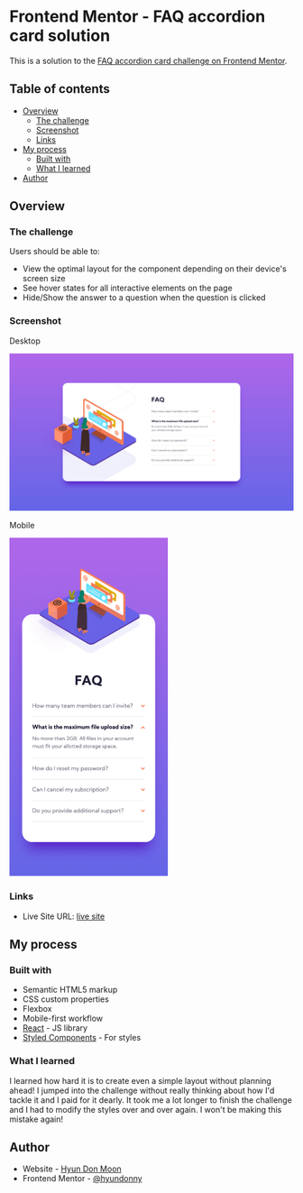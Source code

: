 # Frontend Mentor - FAQ accordion card solution

This is a solution to the [FAQ accordion card challenge on Frontend Mentor](https://www.frontendmentor.io/challenges/faq-accordion-card-XlyjD0Oam).

## Table of contents

- [Overview](#overview)
  - [The challenge](#the-challenge)
  - [Screenshot](#screenshot)
  - [Links](#links)
- [My process](#my-process)
  - [Built with](#built-with)
  - [What I learned](#what-i-learned)
- [Author](#author)

## Overview

### The challenge

Users should be able to:

- View the optimal layout for the component depending on their device's screen size
- See hover states for all interactive elements on the page
- Hide/Show the answer to a question when the question is clicked

### Screenshot

Desktop

![](./src/screenshots/desktop.png)

Mobile

<img src="./src/screenshots/mobile.png" height="600" />

### Links

- Live Site URL: [live site](https://faq-accordion-card-two.vercel.app/)

## My process

### Built with

- Semantic HTML5 markup
- CSS custom properties
- Flexbox
- Mobile-first workflow
- [React](https://reactjs.org/) - JS library
- [Styled Components](https://styled-components.com/) - For styles

### What I learned

I learned how hard it is to create even a simple layout without planning ahead! I jumped into the challenge without really thinking about how I'd tackle it and I paid for it dearly. It took me a lot longer to finish the challenge and I had to modify the styles over and over again. I won't be making this mistake again!

## Author

- Website - [Hyun Don Moon](https://velog.io/@hyundonny)
- Frontend Mentor - [@hyundonny](https://www.frontendmentor.io/profile/hyundonny)
